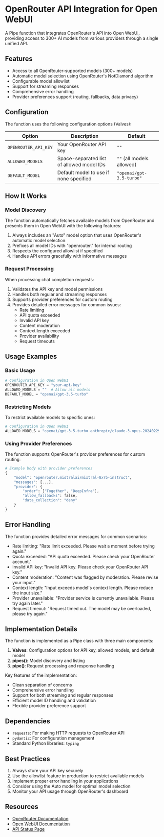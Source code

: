 # OpenRouter API Integration for Open WebUI

A Pipe function that integrates OpenRouter's API into Open WebUI, providing access to 300+ AI models from various providers through a single unified API.

## Features

- Access to all OpenRouter-supported models (300+ models)
- Automatic model selection using OpenRouter's NotDiamond algorithm
- Configurable model allowlist
- Support for streaming responses
- Comprehensive error handling
- Provider preferences support (routing, fallbacks, data privacy)

## Configuration

The function uses the following configuration options (Valves):

| Option | Description | Default |
|--------|-------------|---------|
| `OPENROUTER_API_KEY` | Your OpenRouter API key | `""` |
| `ALLOWED_MODELS` | Space-separated list of allowed model IDs | `""` (all models allowed) |
| `DEFAULT_MODEL` | Default model to use if none specified | `"openai/gpt-3.5-turbo"` |

## How It Works

### Model Discovery

The function automatically fetches available models from OpenRouter and presents them in Open WebUI with the following features:

1. Always includes an "Auto" model option that uses OpenRouter's automatic model selection
2. Prefixes all model IDs with "openrouter." for internal routing
3. Respects the configured allowlist if specified
4. Handles API errors gracefully with informative messages

### Request Processing

When processing chat completion requests:

1. Validates the API key and model permissions
2. Handles both regular and streaming responses
3. Supports provider preferences for custom routing
4. Provides detailed error messages for common issues:
   - Rate limiting
   - API quota exceeded
   - Invalid API key
   - Content moderation
   - Context length exceeded
   - Provider availability
   - Request timeouts

## Usage Examples

### Basic Usage

```python
# Configuration in Open WebUI
OPENROUTER_API_KEY = "your-api-key"
ALLOWED_MODELS = ""  # Allow all models
DEFAULT_MODEL = "openai/gpt-3.5-turbo"
```

### Restricting Models

To restrict available models to specific ones:

```python
# Configuration in Open WebUI
ALLOWED_MODELS = "openai/gpt-3.5-turbo anthropic/claude-3-opus-20240229"
```

### Using Provider Preferences

The function supports OpenRouter's provider preferences for custom routing:

```python
# Example body with provider preferences
{
    "model": "openrouter.mistralai/mixtral-8x7b-instruct",
    "messages": [...],
    "provider": {
        "order": ["Together", "DeepInfra"],
        "allow_fallbacks": false,
        "data_collection": "deny"
    }
}
```

## Error Handling

The function provides detailed error messages for common scenarios:

- Rate limiting: "Rate limit exceeded. Please wait a moment before trying again."
- Quota exceeded: "API quota exceeded. Please check your OpenRouter account."
- Invalid API key: "Invalid API key. Please check your OpenRouter API key."
- Content moderation: "Content was flagged by moderation. Please revise your input."
- Context length: "Input exceeds model's context length. Please reduce the input size."
- Provider unavailable: "Provider service is currently unavailable. Please try again later."
- Request timeout: "Request timed out. The model may be overloaded, please try again."

## Implementation Details

The function is implemented as a Pipe class with three main components:

1. **Valves**: Configuration options for API key, allowed models, and default model
2. **pipes()**: Model discovery and listing
3. **pipe()**: Request processing and response handling

Key features of the implementation:

- Clean separation of concerns
- Comprehensive error handling
- Support for both streaming and regular responses
- Efficient model ID handling and validation
- Flexible provider preference support

## Dependencies

- `requests`: For making HTTP requests to OpenRouter API
- `pydantic`: For configuration management
- Standard Python libraries: `typing`

## Best Practices

1. Always store your API key securely
2. Use the allowlist feature in production to restrict available models
3. Implement proper error handling in your applications
4. Consider using the Auto model for optimal model selection
5. Monitor your API usage through OpenRouter's dashboard

## Resources

- [OpenRouter Documentation](https://openrouter.ai/docs)
- [Open WebUI Documentation](https://docs.openwebui.com/)
- [API Status Page](https://status.openrouter.ai/)